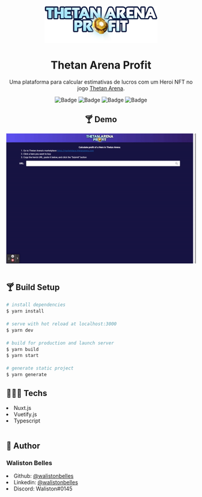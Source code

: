 <div align="center">
  <img src="./static/logo.png" width="300" alt="ThetanArenaProfit">

  # Thetan Arena Profit

  Uma plataforma para calcular estimativas de lucros com um Heroi NFT no jogo <a href="https://thetanarena.com/">Thetan Arena</a>.
  <br>

  ![Badge](https://img.shields.io/github/issues/WalistonBelles/thetan-arena-profit?color=green)
  ![Badge](https://img.shields.io/github/forks/WalistonBelles/thetan-arena-profit)
  ![Badge](https://img.shields.io/github/stars/WalistonBelles/thetan-arena-profit)
  ![Badge](https://img.shields.io/apm/l/vim-mode)


  <h2> 🍸 Demo </h2>
  <img src="./static/demo.gif">
</div>

<br>
<h2> 🍸 Build Setup </h2>

```bash
# install dependencies
$ yarn install

# serve with hot reload at localhost:3000
$ yarn dev

# build for production and launch server
$ yarn build
$ yarn start

# generate static project
$ yarn generate
```

<h2> 👨🏾‍💻 Techs </h2>
<li> Nuxt.js </li>
<li> Vuetify.js </li>
<li> Typescript </li>
<br>

<h2> 👤 Author </h2>

<h3> <b> Waliston Belles </b></h3>

<li> Github: <a href="https://github.com/WalistonBelles">@walistonbelles</a> </li>
<li> Linkedin: <a href="https://www.linkedin.com/in/waliston-belles-88927a212/">@walistonbelles</a> </li>
<li> Discord:  Waliston#0145</a></li>
<br>